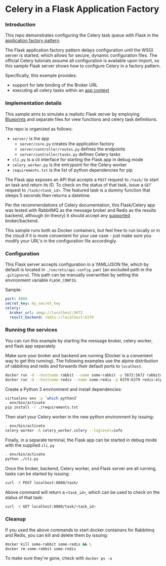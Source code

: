 # Celery in a Flask Application Factory

### Introduction

This repo demonstrates configuring the Celery task queue with Flask in the [application factory pattern](http://flask.pocoo.org/docs/0.12/patterns/appfactories/).


The Flask application factory pattern delays configuration until the WSGI server is started, which allows for secure, dynamic configuration files. The official Celery tutorials assume all configuration is available upon import, so this sample Flask server shows how to configure Celery in a factory pattern.

Specifically, this example provides:
- support for late binding of the Broker URL
- executing all celery tasks within an [app context](http://flask.pocoo.org/docs/0.12/patterns/celery/#configuring-celery)

### Implementation details

This sample aims to simulate a realistic Flask server by employing [Blueprints](http://flask.pocoo.org/docs/0.12/blueprints/) and separate files for view functions and celery task definitions.

The repo is organized as follows:
- `server/` is the app
  - `server/core.py` creates the application factory
  - `server/controller/routes.py` defines the endpoints
  - `server/controller/tasks.py` defines Celery tasks
- `cli.py` is a cli interface for starting the Flask app in debug mode
- `celery_worker.py` is the entrypoint for the Celery worker
- `requirements.txt` is the list of python dependencies for pip

The Flask app exposes an API that accepts a `POST` request to `/task/` to start an task and return its ID. To check on the status of that task, issue a `GET` request to `/task/<task_id>`. The featured task is a dummy function that sleeps 5 seconds then returns a datetime.

Per the recommendations of Celery documentation, this Flask/Celery app was tested with RabbitMQ as the message broker and Redis as the results backend, although (in theory) it should accept any [supported](http://docs.celeryproject.org/en/latest/getting-started/brokers/index.html#broker-overview) broker/backend.

This sample runs both as Docker containers, but feel free to run locally or in the cloud if it is more convenient for your use case - just make sure you modify your URL's in the configuration file accordingly.

### Configuration

This Flask server accepts configuration in a YAML/JSON file, which by default is located in `./secrets/api-config.yaml` (an excluded path in the `.gitignore`). This path can be manually overwritten by setting the environment variable `FLASK_CONFIG`.

Sample:
```yaml
port: 8080
secret_key: my_secret_key
celery:
  broker_url: amqp://localhost:5672
  result_backend: redis://localhost:6379
```

### Running the services

You can run this example by starting the message broker, celery worker, and flask app separately.

Make sure your broker and backend are running (Docker is a convenient way to get this running). The following examples use the alpine distribution of rabbitmq and redis and forwards their default ports to `localhost`.
```sh
docker run -d --hostname rabbit --name some-rabbit -p 5672:5672 rabbitmq:alpine
docker run -d --hostname redis --name some-redis -p 6379:6379 redis:alpine
```

Create a Python 3 environment and install dependencies:
```sh
virtualenv env -p `which python3`
. env/bin/activate
pip install -r ./requirements.txt
```

Then start your Celery worker in the new python environment by issuing:
```sh
. env/bin/activate
celery worker -A celery_worker.celery --loglevel=info
```

Finally, in a separate terminal, the Flask app can be started in debug mode with the supplied `cli.py`
```sh
. env/bin/activate
python ./cli.py
```

Once the broker, backend, Celery worker, and Flask server are all running, tasks can be started by issuing:
```sh
curl -X POST localhost:8080/task/
```

Above command will return a `<task_id>`, which can be used to check on the status of that task:
```sh
curl -X GET localhost:8080/task/<task_id>
```

### Cleanup

If you used the above commands to start docker containers for Rabbitmq and Redis, you can kill and delete them by issuing:
```sh
docker kill some-rabbit some-redis && \
docker rm some-rabbit some-redis
```

To make sure they're gone, check with `docker ps -a`
